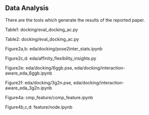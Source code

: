 Data Analysis
------
There are the tools which generate the results of the reported paper.

Table1: docking/eval_docking_ac.py

Table2: docking/eval_docking_ac.py

Figure2a,b: eda/docking/pose2inter_stats.ipynb

Figure2c,d: eda/affinity_flexibility_insights.py

Figure2e: eda/docking/6ggb.pse, eda/docking/interaction-aware_eda_6ggb.ipynb

Figure2f: eda/docking/3g2n.pse, eda/docking/interaction-aware_eda_3g2n.ipynb

Figure4a: cmp_feature/comp_feature.ipynb

Figure4b,c,d: feature/node.ipynb

